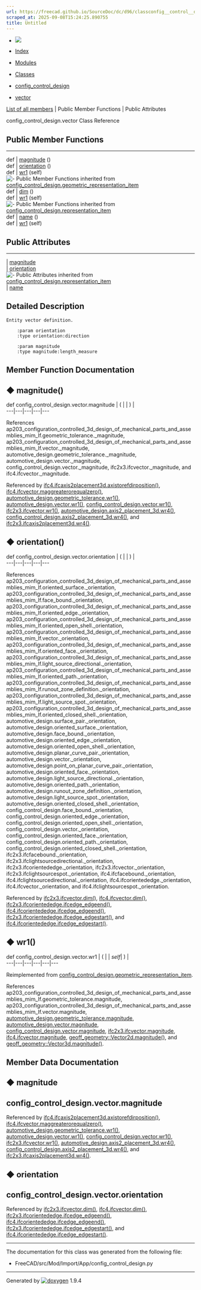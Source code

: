```yaml
---
url: https://freecad.github.io/SourceDoc/dc/d96/classconfig__control__design_1_1vector.html
scraped_at: 2025-09-08T15:24:25.890755
title: Untitled
---
```


  * [ ![](https://www.freecad.org/svg/logo-freecad.svg) ](https://freecadweb.org "FreeCAD")
  * [Index](../../index.html "Index")
  * [Modules](../../modules.html "Modules list")
  * [Classes](../../annotated.html "Annotated list")

  * [config_control_design](../../d4/d07/namespaceconfig__control__design.html)
  * [vector](../../dc/d96/classconfig__control__design_1_1vector.html)

[List of all members](../../d5/d8c/classconfig__control__design_1_1vector-members.html) | Public Member Functions | Public Attributes

config_control_design.vector Class Reference

##  Public Member Functions  
  
---  
def | [magnitude](../../dc/d96/classconfig__control__design_1_1vector.html#aac592739e61fffa1cc5e1b786f1227c5) ()  
def | [orientation](../../dc/d96/classconfig__control__design_1_1vector.html#a9899ad4a2d461b4e5ba1e691bd77214d) ()  
def | [wr1](../../dc/d96/classconfig__control__design_1_1vector.html#a3afca0b28ec6498757c78eeca7c67b63) (self)  
![-](../../closed.png) Public Member Functions inherited from
[config_control_design.geometric_representation_item](../../d3/d18/classconfig__control__design_1_1geometric__representation__item.html)  
def | [dim](../../d3/d18/classconfig__control__design_1_1geometric__representation__item.html#aac385fb99d009b699d0d77f10ebdc5f1) ()  
def | [wr1](../../d3/d18/classconfig__control__design_1_1geometric__representation__item.html#a779ebde9495ea4132b585e06aa418f13) (self)  
![-](../../closed.png) Public Member Functions inherited from
[config_control_design.representation_item](../../d9/d69/classconfig__control__design_1_1representation__item.html)  
def | [name](../../d9/d69/classconfig__control__design_1_1representation__item.html#a5ea878073c85170f328deff23a9c5732) ()  
def | [wr1](../../d9/d69/classconfig__control__design_1_1representation__item.html#a4cdc1db49341dedc8f271ec89801c713) (self)  
  
##  Public Attributes  
  
---  
|
[magnitude](../../dc/d96/classconfig__control__design_1_1vector.html#ab59ccc1e3595befbb06507adde628f5c)  
|
[orientation](../../dc/d96/classconfig__control__design_1_1vector.html#a7dd3d2919edc51cc8d1108b98be69ae7)  
![-](../../closed.png) Public Attributes inherited from
[config_control_design.representation_item](../../d9/d69/classconfig__control__design_1_1representation__item.html)  
|
[name](../../d9/d69/classconfig__control__design_1_1representation__item.html#a0e8be677f8410825a46422f3c0e1c128)  
  
## Detailed Description

    
    
    Entity vector definition.
    
        :param orientation
        :type orientation:direction
    
        :param magnitude
        :type magnitude:length_measure

## Member Function Documentation

## ◆ magnitude()

def config_control_design.vector.magnitude  | ( | | ) |   
---|---|---|---|---  
  
References
ap203_configuration_controlled_3d_design_of_mechanical_parts_and_assemblies_mim_lf.geometric_tolerance._magnitude,
ap203_configuration_controlled_3d_design_of_mechanical_parts_and_assemblies_mim_lf.vector._magnitude,
automotive_design.geometric_tolerance._magnitude,
automotive_design.vector._magnitude, config_control_design.vector._magnitude,
ifc2x3.ifcvector._magnitude, and ifc4.ifcvector._magnitude.

Referenced by
[ifc4.ifcaxis2placement3d.axistorefdirposition()](../../d1/db1/classifc4_1_1ifcaxis2placement3d.html#a1ba847e352152530b214a783a8171193),
[ifc4.ifcvector.maggreaterorequalzero()](../../d0/d94/classifc4_1_1ifcvector.html#ab4962c7e746a132927dc6913315ffaab),
[automotive_design.geometric_tolerance.wr1()](../../d9/d7e/classautomotive__design_1_1geometric__tolerance.html#a2fce32370e842edeb4692d15bba8963e),
[automotive_design.vector.wr1()](../../d4/de5/classautomotive__design_1_1vector.html#a2cb1e85a75d76e3ffed04d177f73b547),
[config_control_design.vector.wr1()](../../dc/d96/classconfig__control__design_1_1vector.html#a3afca0b28ec6498757c78eeca7c67b63),
[ifc2x3.ifcvector.wr1()](../../d3/d7f/classifc2x3_1_1ifcvector.html#aadca39e08b21c072fdfe6fe035461bff),
[automotive_design.axis2_placement_3d.wr4()](../../d8/d42/classautomotive__design_1_1axis2__placement__3d.html#a958dfcfe4ab4e5a077320cb4e34bbb4d),
[config_control_design.axis2_placement_3d.wr4()](../../dd/d2a/classconfig__control__design_1_1axis2__placement__3d.html#a8bec18bae8e6717f6914141ff0f73deb),
and
[ifc2x3.ifcaxis2placement3d.wr4()](../../d8/dbf/classifc2x3_1_1ifcaxis2placement3d.html#af6680b5dd24bd5ec433f4dd35da87a91).

## ◆ orientation()

def config_control_design.vector.orientation  | ( | | ) |   
---|---|---|---|---  
  
References
ap203_configuration_controlled_3d_design_of_mechanical_parts_and_assemblies_mim_lf.oriented_surface._orientation,
ap203_configuration_controlled_3d_design_of_mechanical_parts_and_assemblies_mim_lf.face_bound._orientation,
ap203_configuration_controlled_3d_design_of_mechanical_parts_and_assemblies_mim_lf.oriented_edge._orientation,
ap203_configuration_controlled_3d_design_of_mechanical_parts_and_assemblies_mim_lf.oriented_open_shell._orientation,
ap203_configuration_controlled_3d_design_of_mechanical_parts_and_assemblies_mim_lf.vector._orientation,
ap203_configuration_controlled_3d_design_of_mechanical_parts_and_assemblies_mim_lf.oriented_face._orientation,
ap203_configuration_controlled_3d_design_of_mechanical_parts_and_assemblies_mim_lf.light_source_directional._orientation,
ap203_configuration_controlled_3d_design_of_mechanical_parts_and_assemblies_mim_lf.oriented_path._orientation,
ap203_configuration_controlled_3d_design_of_mechanical_parts_and_assemblies_mim_lf.runout_zone_definition._orientation,
ap203_configuration_controlled_3d_design_of_mechanical_parts_and_assemblies_mim_lf.light_source_spot._orientation,
ap203_configuration_controlled_3d_design_of_mechanical_parts_and_assemblies_mim_lf.oriented_closed_shell._orientation,
automotive_design.surface_pair._orientation,
automotive_design.oriented_surface._orientation,
automotive_design.face_bound._orientation,
automotive_design.oriented_edge._orientation,
automotive_design.oriented_open_shell._orientation,
automotive_design.planar_curve_pair._orientation,
automotive_design.vector._orientation,
automotive_design.point_on_planar_curve_pair._orientation,
automotive_design.oriented_face._orientation,
automotive_design.light_source_directional._orientation,
automotive_design.oriented_path._orientation,
automotive_design.runout_zone_definition._orientation,
automotive_design.light_source_spot._orientation,
automotive_design.oriented_closed_shell._orientation,
config_control_design.face_bound._orientation,
config_control_design.oriented_edge._orientation,
config_control_design.oriented_open_shell._orientation,
config_control_design.vector._orientation,
config_control_design.oriented_face._orientation,
config_control_design.oriented_path._orientation,
config_control_design.oriented_closed_shell._orientation,
ifc2x3.ifcfacebound._orientation,
ifc2x3.ifclightsourcedirectional._orientation,
ifc2x3.ifcorientededge._orientation, ifc2x3.ifcvector._orientation,
ifc2x3.ifclightsourcespot._orientation, ifc4.ifcfacebound._orientation,
ifc4.ifclightsourcedirectional._orientation,
ifc4.ifcorientededge._orientation, ifc4.ifcvector._orientation, and
ifc4.ifclightsourcespot._orientation.

Referenced by
[ifc2x3.ifcvector.dim()](../../d3/d7f/classifc2x3_1_1ifcvector.html#acba206090ebaf1068c18b522050ab356),
[ifc4.ifcvector.dim()](../../d0/d94/classifc4_1_1ifcvector.html#a472491a5b13134e67210054e2ac45890),
[ifc2x3.ifcorientededge.ifcedge_edgeend()](../../de/d2d/classifc2x3_1_1ifcorientededge.html#a48ae1b77c8027eb94457c5b2f5ce9d57),
[ifc4.ifcorientededge.ifcedge_edgeend()](../../db/d8f/classifc4_1_1ifcorientededge.html#a7c669bd36e25635cb26bfb6d77c00868),
[ifc2x3.ifcorientededge.ifcedge_edgestart()](../../de/d2d/classifc2x3_1_1ifcorientededge.html#ad883a6cb358a09f6d01852c81a9fbb14),
and
[ifc4.ifcorientededge.ifcedge_edgestart()](../../db/d8f/classifc4_1_1ifcorientededge.html#af7e5ed22105ed5dc292ee815e78c50cd).

## ◆ wr1()

def config_control_design.vector.wr1  | ( |  | _self_| ) |   
---|---|---|---|---|---  
  
Reimplemented from
[config_control_design.geometric_representation_item](../../d3/d18/classconfig__control__design_1_1geometric__representation__item.html#a779ebde9495ea4132b585e06aa418f13).

References
ap203_configuration_controlled_3d_design_of_mechanical_parts_and_assemblies_mim_lf.geometric_tolerance.magnitude,
ap203_configuration_controlled_3d_design_of_mechanical_parts_and_assemblies_mim_lf.vector.magnitude,
[automotive_design.geometric_tolerance.magnitude](../../d9/d7e/classautomotive__design_1_1geometric__tolerance.html#a87c87342f2c3ac1a069a3226c167ba27),
[automotive_design.vector.magnitude](../../d4/de5/classautomotive__design_1_1vector.html#a61cf6387b2b66578647daf650c615788),
[config_control_design.vector.magnitude](../../dc/d96/classconfig__control__design_1_1vector.html#ab59ccc1e3595befbb06507adde628f5c),
[ifc2x3.ifcvector.magnitude](../../d3/d7f/classifc2x3_1_1ifcvector.html#a03813aa97a694f2cf81c04000fb27404),
[ifc4.ifcvector.magnitude](../../d0/d94/classifc4_1_1ifcvector.html#a1b4e2585353e99743eeaf7e3b1370407),
[geoff_geometry::Vector2d.magnitude()](../../d2/d05/classgeoff__geometry_1_1Vector2d.html#afdd063cb0f49ced482f66374d68832dc),
and
[geoff_geometry::Vector3d.magnitude()](../../d1/d95/classgeoff__geometry_1_1Vector3d.html#a62b9732b6b8a1d50c7f3766f53c6a6e0).

## Member Data Documentation

## ◆ magnitude

config_control_design.vector.magnitude  
---  
  
Referenced by
[ifc4.ifcaxis2placement3d.axistorefdirposition()](../../d1/db1/classifc4_1_1ifcaxis2placement3d.html#a1ba847e352152530b214a783a8171193),
[ifc4.ifcvector.maggreaterorequalzero()](../../d0/d94/classifc4_1_1ifcvector.html#ab4962c7e746a132927dc6913315ffaab),
[automotive_design.geometric_tolerance.wr1()](../../d9/d7e/classautomotive__design_1_1geometric__tolerance.html#a2fce32370e842edeb4692d15bba8963e),
[automotive_design.vector.wr1()](../../d4/de5/classautomotive__design_1_1vector.html#a2cb1e85a75d76e3ffed04d177f73b547),
[config_control_design.vector.wr1()](../../dc/d96/classconfig__control__design_1_1vector.html#a3afca0b28ec6498757c78eeca7c67b63),
[ifc2x3.ifcvector.wr1()](../../d3/d7f/classifc2x3_1_1ifcvector.html#aadca39e08b21c072fdfe6fe035461bff),
[automotive_design.axis2_placement_3d.wr4()](../../d8/d42/classautomotive__design_1_1axis2__placement__3d.html#a958dfcfe4ab4e5a077320cb4e34bbb4d),
[config_control_design.axis2_placement_3d.wr4()](../../dd/d2a/classconfig__control__design_1_1axis2__placement__3d.html#a8bec18bae8e6717f6914141ff0f73deb),
and
[ifc2x3.ifcaxis2placement3d.wr4()](../../d8/dbf/classifc2x3_1_1ifcaxis2placement3d.html#af6680b5dd24bd5ec433f4dd35da87a91).

## ◆ orientation

config_control_design.vector.orientation  
---  
  
Referenced by
[ifc2x3.ifcvector.dim()](../../d3/d7f/classifc2x3_1_1ifcvector.html#acba206090ebaf1068c18b522050ab356),
[ifc4.ifcvector.dim()](../../d0/d94/classifc4_1_1ifcvector.html#a472491a5b13134e67210054e2ac45890),
[ifc2x3.ifcorientededge.ifcedge_edgeend()](../../de/d2d/classifc2x3_1_1ifcorientededge.html#a48ae1b77c8027eb94457c5b2f5ce9d57),
[ifc4.ifcorientededge.ifcedge_edgeend()](../../db/d8f/classifc4_1_1ifcorientededge.html#a7c669bd36e25635cb26bfb6d77c00868),
[ifc2x3.ifcorientededge.ifcedge_edgestart()](../../de/d2d/classifc2x3_1_1ifcorientededge.html#ad883a6cb358a09f6d01852c81a9fbb14),
and
[ifc4.ifcorientededge.ifcedge_edgestart()](../../db/d8f/classifc4_1_1ifcorientededge.html#af7e5ed22105ed5dc292ee815e78c50cd).

* * *

The documentation for this class was generated from the following file:

  * FreeCAD/src/Mod/Import/App/config_control_design.py

* * *

Generated by
[![doxygen](../../doxygen.svg)](https://www.doxygen.org/index.html) 1.9.4

